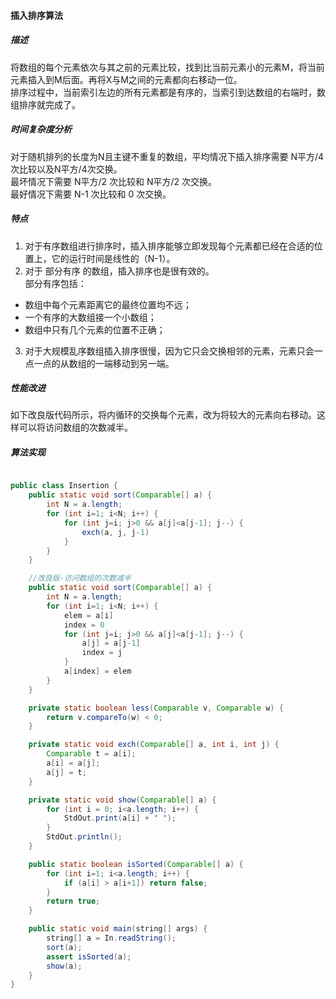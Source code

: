 #### 插入排序算法

##### 描述
将数组的每个元素依次与其之前的元素比较，找到比当前元素小的元素M，将当前元素插入到M后面。再将X与M之间的元素都向右移动一位。   
排序过程中，当前索引左边的所有元素都是有序的，当索引到达数组的右端时，数组排序就完成了。   

##### 时间复杂度分析
对于随机排列的长度为N且主键不重复的数组，平均情况下插入排序需要 N平方/4 次比较以及N平方/4次交换。   
最坏情况下需要 N平方/2 次比较和 N平方/2 次交换。   
最好情况下需要 N-1 次比较和 0 次交换。

##### 特点
1. 对于有序数组进行排序时，插入排序能够立即发现每个元素都已经在合适的位置上，它的运行时间是线性的（N-1）。
2. 对于 部分有序 的数组，插入排序也是很有效的。   
部分有序包括：   
- 数组中每个元素距离它的最终位置均不远；
- 一个有序的大数组接一个小数组；
- 数组中只有几个元素的位置不正确；   
3. 对于大规模乱序数组插入排序很慢，因为它只会交换相邻的元素，元素只会一点一点的从数组的一端移动到另一端。

##### 性能改进
如下改良版代码所示，将内循环的交换每个元素，改为将较大的元素向右移动。这样可以将访问数组的次数减半。


##### 算法实现
```java

public class Insertion {
    public static void sort(Comparable[] a) {
        int N = a.length;
        for (int i=1; i<N; i++) {
            for (int j=i; j>0 && a[j]<a[j-1]; j--) {
                exch(a, j, j-1)
            }
        }
    }

    //改良版-访问数组的次数减半
    public static void sort(Comparable[] a) {
        int N = a.length;
        for (int i=1; i<N; i++) {
            elem = a[i]
            index = 0
            for (int j=i; j>0 && a[j]<a[j-1]; j--) {
                a[j] = a[j-1]
                index = j
            }
            a[index] = elem
        }
    }

    private static boolean less(Comparable v, Comparable w) {
        return v.compareTo(w) < 0;
    }

    private static void exch(Comparable[] a, int i, int j) {
        Comparable t = a[i];
        a[i] = a[j];
        a[j] = t;
    }

    private static void show(Comparable[] a) {
        for (int i = 0; i<a.length; i++) {
            StdOut.print(a[i] + " ");
        }
        StdOut.println();
    }

    public static boolean isSorted(Comparable[] a) {
        for (int i=1; i<a.length; i++) {
            if (a[i] > a[i+1]) return false;
        }
        return true;
    }

    public static void main(string[] args) {
        string[] a = In.readString();
        sort(a);
        assert isSorted(a);
        show(a);
    }
}
```
